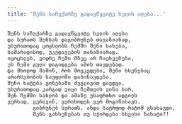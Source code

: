 ```yaml
---
title: 'შენს საჩუქარზე გადავწყვიტე ხელის აღება...'
---
```


    შენს საჩუქარზე გადავწყვიტე ხელის აღება
    და სურათს შენსას დაგიბრუნებ თავაზიანად,
    უსურათოდაც ცოცხლობს ჩემში შენი სახება,
    სამარადისოდ, უკვდავების თანაზიარად.
    იცოცხლებ, ვიდრე ჩემი მზეც არ ჩაესვენება,
    ეს ჩემი გული დაგიდგება ამის თავდებად.
    და მხოლოდ მაშინ, როს მოვკვდები, შენი ხსენებაც
    არარსებობის საუფლოში დაბინავდება.
    შენი ხატება გონებაში ძეგლივით დავდგი,
    უსურათოდაც კარგად ვიცი ჩემთვის ვინა ხარ,
    შენ ჩემში სახლობ და ამაზე უსაფრთხო ადგილს
    ვერსად, ვერავინ, ვერასოდეს ვერ მოგინახავს.
            გიბრუნებ სურათს, ანდა სატრფოდ რატომ გსახავდი,
            შენს გახსენებას თუ სჭირდება სხვისი ნახატი?!
